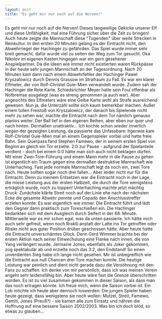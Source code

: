 ```yaml
---
layout: post
title: "Es geht mir nur noch auf die Nerven!"
---
```


Es geht mir nur noch auf die Nerven! Dieses langweilige Gekicke unserer Elf und diese Unfähigkeit, mal eine Führung sicher über die Zeit zu bringen! Auch heute zeigte die Mannschaft diese "Tugenden" über weite Strecken in Reinkultur. In den ersten 20 Minuten gelang es der Eintracht nicht, den Abwehrriegel der Hachinger zu gefährden. Das Spiel wurde immer sehr breit gemacht, dafür wurde viel zu selten der Weg zum Tor gesucht. Oka Nikolov im eigenen Kasten hingegen war ein gern gesehener Anspielpartner. Da die Ideen wie immer nicht existierten waren Rückpässe in der heute sehr jungen Mannschaft an der Tagesordnung. Nach 20 Minuten kam dann nach einem Abwehrfehler der Hachinger Pawel Kryszalowicz durch Dennis Grassow im Strafraum zu Fall. Es war ein klarer Elfmeter, der von Rolf-Christel Guie-Mien verwandelt wurde. Zudem sah der Hachinger die Rote Karte. Schiedsrichter Meyer hatte sein Foul offenbar als Notbremse ausgelegt (was es streng genommen ja auch war). Aber angesichts des Elfmeters wäre eine Gelbe Karte wohl als Strafe ausreichend gewesen. Nun ja, die Unterzahl sollte sich kaum bemerkbar machen. Außer einem tollen Freistoß von Kryszalowicz, der danach bis Spielende nicht mehr zu sehen war, machte die Eintracht nach dem Tor nämlich genauso planlos weiter. Der Ball lief in den eigenen Reihen, aber eben nur quer und nach hinten. Dermaßen unattraktiv... Ich kochte schon wieder innerlich wegen der gezeigten Leistung, da passierte das Unfassbare: Irgenwie kam Rolf-Christel Guie-Mien mal an einem Gegenspieler vorbei und hatte freie Bahn. Sein Querpass fand Stephen Famewo, der in seinem ersten Spiel von Beginn an gleich ein Tor erzielte. 2:0 zur Pause - aufgrund der Spielanteile verdient - doch bei einem 0:0 hätte man sich auch nicht beklagen dürfen.  
Mit einer Zwei-Tore-Führung und einem Mann mehr in die Pause zu gehen ist eigentlich ein Traum gegen eine dermaßen destruktive Mannschaft wie Unterhaching. Fast jede normale Mannschaft legt da noch ein, zwei Tore nach. Heute sollten sogar noch drei fallen... Aber leider nicht nur für die Eintracht. Denn zu meinem Entsetzen war die Eintracht noch in der Lage, die miese Leistung aus der ersten Halbzeit, die durch die Tore wenigstens erträglich wurde, noch zu toppen! Unterhaching machte jetzt mächtig Druck: Zunächste klärte Streit noch auf der Linie ehe nach der nächsten Ecke die gesamte Abwehr pennte und Copado den Anschlusstreffer erzielen konnte. Es war eigentlich wie immer. Die Eintracht führt und lädt den Gegner dann praktisch zum Toreschießen ein. Die Hachinger bedankten sich mit dem Ausgleich durch Seifert in der 68. Minute. Mittlerweile war es mir schon egal, was da unten passierte. Ich hätte mich auch sehr gefreut, wenn noch Rraklli anstatt der Latte ins Tor getroffen oder Rösler nicht aus guter Position drüber geschossen hätte. Aber heute hatte die Eintracht unverschämtes Glück. Denn Gerd Wimmer brachte bei der ersten Aktion nach seiner Einwechslung eine Flanke nach innen, die von Yang verlängert wurde. Jermaine Jones, ebenfalls als Joker gekommen, zog spektakulär ab und erzielte noch das 3:2, den Endstand! So einen unverdienten Sieg habe ich lange nicht gesehen. Mir ist unbegreiflich wie die Eintracht aus null Chancen drei Tore machen konnte. Die heutige Leistung war peinlich und dient nicht gerade dazu die Versöhnung mit den Fans zu schaffen. Ich denke von mir persönlich, dass ich was meinen Verein angeht sehr leidensfähig bin. Aber heute wäre fast die Grenze überschritten worden. Es ist zu viel zusammen gekommen in dieser Saison, als dass man das noch ertragen könnte. Ich freue mich, wenn die Saison vorbei ist. Ein Lob möchte ich heute aber dennoch loswerden: Die jungen Spieler haben heute gezeigt, dass wenigstens sie noch wollen: Mutzel, Streit, Famewo, Gemiti, Jones (Preuß?) - sie kamen alle zum Einsatz und nähren die Hoffnung auf eine bessere Saison 2002/2003. Was bin ich doch blöd, so etwas zu glauben...
